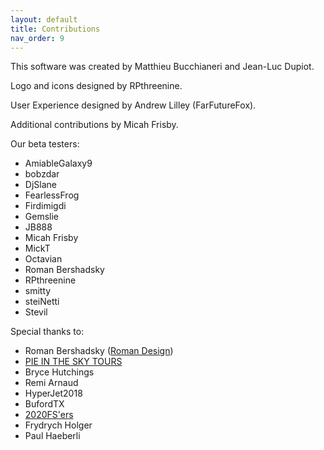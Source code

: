 ```yaml
---
layout: default
title: Contributions
nav_order: 9
---
```


This software was created by Matthieu Bucchianeri and Jean-Luc Dupiot.

Logo and icons designed by RPthreenine.

User Experience designed by Andrew Lilley (FarFutureFox).

Additional contributions by Micah Frisby.

Our beta testers:
- AmiableGalaxy9
- bobzdar
- DjSlane
- FearlessFrog
- Firdimigdi
- Gemslie
- JB888
- Micah Frisby
- MickT
- Octavian
- Roman Bershadsky
- RPthreenine
- smitty
- steiNetti
- Stevil

Special thanks to:
- Roman Bershadsky ([Roman Design](https://flightsimulation.romandesign.ca/))
- [PIE IN THE SKY TOURS](https://www.youtube.com/c/pieintheskytours)
- Bryce Hutchings
- Remi Arnaud
- HyperJet2018
- BufordTX
- [2020FS'ers](https://www.youtube.com/channel/UCwCZlJ5_EOSzS9_gNvyWFTw)
- Frydrych Holger
- Paul Haeberli
